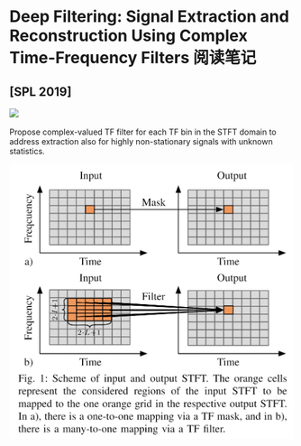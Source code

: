 # Deep Filtering: Signal Extraction and Reconstruction Using Complex Time-Frequency Filters 阅读笔记

## [SPL 2019]
![](https://tva1.sinaimg.cn/large/008vxvgGly1h90vb1hpxbj31q80ak76q.jpg)

Propose complex-valued TF filter for each TF bin in the STFT domain to address extraction also for highly non-stationary signals with unknown statistics.

![](https://raw.githubusercontent.com/FYJNEVERFOLLOWS/Picture-Bed/main/202302/20230224170511.png)
